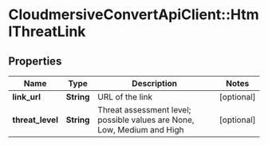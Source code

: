 # CloudmersiveConvertApiClient::HtmlThreatLink

## Properties
Name | Type | Description | Notes
------------ | ------------- | ------------- | -------------
**link_url** | **String** | URL of the link | [optional] 
**threat_level** | **String** | Threat assessment level; possible values are None, Low, Medium and High | [optional] 


